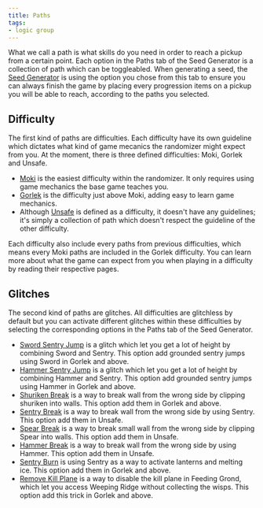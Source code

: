 ```yaml
---
title: Paths
tags:
- logic group
---
```


What we call a path is what skills do you need in order to reach a pickup from a certain point. Each option in the Paths tab of the Seed Generator is a collection of path which can be toggleabled. When generating a seed, the [Seed Generator](/seedgen) is using the option you chose from this tab to ensure you can always finish the game by placing every progression items on a pickup you will be able to reach, according to the paths you selected.

## Difficulty

The first kind of paths are difficulties. Each difficulty have its own guideline which dictates what kind of game mecanics the randomizer might expect from you. At the moment, there is three defined difficulties: Moki, Gorlek and Unsafe.

- [Moki](/seedgen/paths/moki) is the easiest difficulty within the randomizer. It only requires using game mechanics the base game teaches you.
- [Gorlek](/seedgen/paths/gorlek) is the difficulty just above Moki, adding easy to learn game mechanics.
- Although [Unsafe](/seedgen/paths/unsafe) is defined as a difficulty, it doesn't have any guidelines; it's simply a collection of path which doesn't respect the guideline of the other difficulty.

Each difficulty also include every paths from previous difficulties, which means every Moki paths are included in the Gorlek difficulty. You can learn more about what the game can expect from you when playing in a difficulty by reading their respective pages.

## Glitches

The second kind of paths are glitches. All difficulties are glitchless by default but you can activate different glitches within these difficulties by selecting the corresponding options in the Paths tab of the Seed Generator.

- [Sword Sentry Jump](/tutorials/movement/sentry-jumps) is a glitch which let you get a lot of height by combining Sword and Sentry. This option add grounded sentry jumps using Sword in Gorlek and above.
- [Hammer Sentry Jump](/tutorials/movement/sentry-jumps) is a glitch which let you get a lot of height by combining Hammer and Sentry. This option add grounded sentry jumps using Hammer in Gorlek and above.
- [Shuriken Break](/tutorials/misc/wall-break#shuriken) is a way to break wall from the wrong side by clipping shuriken into walls. This option add them in Gorlek and above.
- [Sentry Break](/tutorials/misc/wall-break#sentry) is a way to break wall from the wrong side by using Sentry. This option add them in Unsafe.
- [Spear Break](/tutorials/misc/wall-break#spear) is a way to break small wall from the wrong side by clipping Spear into walls. This option add them in Unsafe.
- [Hammer Break](/tutorials/misc/wall-break#hammer) is a way to break wall from the wrong side by using Hammer. This option add them in Unsafe.
- [Sentry Burn](/tutorials/area-specific/sentry-as-a-fire-source) is using Sentry as a way to activate lanterns and melting ice. This option add them in Gorlek and above.
- [Remove Kill Plane](/tutorials/sequence-breaks/feeding-ground-skip#after-cat-and-mouse) is a way to disable the kill plane in Feeding Grond, which let you access Weeping Ridge without collecting the wisps. This option add this trick in Gorlek and above.